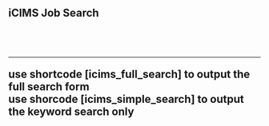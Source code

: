 <h2>iCIMS Job Search<h2><br>
<hr>
use shortcode [icims_full_search] to output the full search form
<br/>
use shorcode [icims_simple_search] to output the keyword search only  
